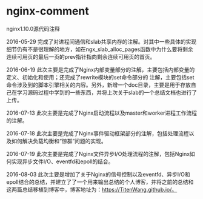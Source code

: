 # nginx-comment
nginx1.10.0源代码注释

2016-05-29
完成了对进程间通信和slab共享内存的注解。对其中一些具体的实现细节仍有不是很理解的地方，如在ngx_slab_alloc_pages函数中为什么要将剩余连续可用页的最后一页的prev指针指向剩余连续可用页的首页。

2016-06-19
此次主要是完成了Nginx内部变量部分的注解，主要包括内部变量的定义、初始化和使用；还完成了rewrite模块的set命令部分的 注解，主要包括set命令涉及到的脚本引擎相关的内容。另外，新增一个doc目录，主要是用于存放自己在学习源码过程中学到的一些东西，并将上次关于slab的一个总结文档也进行了上传。

2016-07-13
此次主要是完成了Nginx启动流程以及master和worker进程工作流程的注解。

2016-07-18
此次主要是完成了Nginx事件驱动框架部分的注解，包括处理流程以及如何解决负载均衡和“惊群”问题的实现。

2016-07-19
此次主要是完成了Nginx文件异步I/O处理流程的注解，包括Nginx如何实现异步文件I/O、eventfd和epoll的结合。

2016-08-03
此次主要是增加了关于Nginx的信号控制以及eventfd、异步I/O和epoll结合的总结，并建立了了一个用来输出总结的个人博客，并将之前的总结和这两篇总结移植到博客中，博客地址为：https://TitenWang.github.io/。
